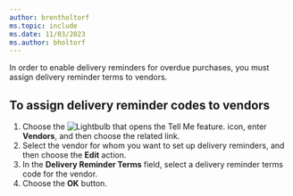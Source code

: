 ```yaml
---
author: brentholtorf
ms.topic: include
ms.date: 11/03/2023
ms.author: bholtorf
---
```

In order to enable delivery reminders for overdue purchases, you must assign delivery reminder terms to vendors.  

## To assign delivery reminder codes to vendors  

1. Choose the ![Lightbulb that opens the Tell Me feature.](../../../media/ui-search/search_small.png "Tell me what you want to do") icon, enter **Vendors**, and then choose the related link.  
2. Select the vendor for whom you want to set up delivery reminders, and then choose the **Edit** action.  
3. In the **Delivery Reminder Terms** field, select a delivery reminder terms code for the vendor.  
4. Choose the **OK** button.  
